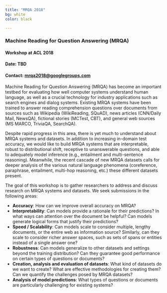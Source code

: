 ```yaml
---
title: "MRQA 2018"
bg: white
color: black

---
```

### **Machine Reading for Question Answering (MRQA)**
#### Workshop at ACL 2018
#### Date: TBD
#### Contact: <mrqa2018@googlegroups.com>

Machine Reading for Question Answering (MRQA) has become an important testbed for
evaluating how well computer systems understand human language,
as well as a crucial technology for industry applications such as search engines and dialog systems.
Existing MRQA systems have been trained to answer reading comprehension questions over
documents from sources
such as Wikipedia (WikiReading, SQuAD), news articles (CNN/Daily Mail, NewsQA),
fictional stories (MCTest, CBT), and general web sources (MS MARCO, TriviaQA, SearchQA).

Despite rapid progress in this area, there is yet much to understand about MRQA systems and datasets.
In addition to increasing in-domain test accuracy, we would like to build MRQA systems that are interpretable, robust to distributional shift,
receptive to unanswerable questions,
and able to adequately model inference (e.g., entailment and multi-sentence reasoning).
Meanwhile, the recent cascade of new MRQA datasets calls for deeper analysis of the various natural language phenomena
(coreference, paraphrase, entailment, multi-hop reasoning, etc.) these different datasets present.

The goal of this workshop is to gather researchers to address and discuss research on MRQA systems and datasets.
We seek submissions in the following areas:
- **Accuracy**: How can we improve overall accuracy on MRQA?
- **Interpretability**: Can models provide a rationale for their predictions? In what ways can attention over the document be helpful?  Can models generate logical forms that justify their predictions?
- **Speed / Scalability**: Can models scale to consider multiple, lengthy documents, or the entire web as information source?  Similarly, can they scale to consider richer answer spaces, such as sets of spans or entities instead of a single answer one?
- **Robustness**: Can models generalize to other datasets and settings beyond the training distribution?  Can they guarantee good performance on certain types of questions or documents?
- **Creation, analysis and evaluation of datasets**: What kind of datasets do we want to create? What are effective methodologies for creating them? Can we quantify the challenges posed by MRQA datasets?
- **Analysis of model predictions**: What types of questions or documents are particularly challenging for existing systems?
